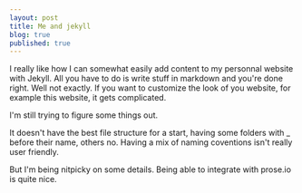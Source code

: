 ```yaml
---
layout: post
title: Me and jekyll
blog: true
published: true
---
```


I really like how I can somewhat easily add content to my personnal website with Jekyll.
All you have to do is write stuff in markdown and you're done right.
Well not exactly.
If you want to customize the look of you website, for example this website, it gets complicated.

I'm still trying to figure some things out.

It doesn't have the best file structure for a start, having some folders with _ before their name, others no.
Having a mix of naming coventions isn't really user friendly.

But I'm being nitpicky on some details.
Being able to integrate with prose.io is quite nice.
